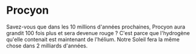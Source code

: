 # Procyon

Savez-vous que dans les 10 millions d'années prochaines, Procyon aura grandit
100 fois plus et sera devenue rouge ? C'est parce que l'hydrogène qu'elle
contenait est maintenant de l'hélium. Notre Soleil fera la même chose dans 2
milliards d'années.
